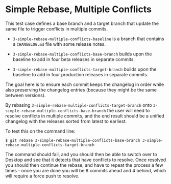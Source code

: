 # Simple Rebase, Multiple Conflicts

This test case defines a base branch and a target branch that update the same file to trigger conflicts in multiple commits.

 - `3-simple-rebase-multiple-conflicts-baseline` is a branch that contains a `CHANGELOG.md` file with some release notes.

 - `3-simple-rebase-multiple-conflicts-base-branch` builds upon the baseline to add in four beta releases in separate commits.

 - `3-simple-rebase-multiple-conflicts-target-branch` builds upon the baseline to add in four production releases in separate commits.

The goal here is to ensure each commit keeps the changelog in order while also preserving the changelog entries (because they might be the same between versions).

By rebasing `3-simple-rebase-multiple-conflicts-target-branch` onto `3-simple-rebase-multiple-conflicts-base-branch` the user will need to resolve conflicts in multiple commits, and the end result should be a unified changelog with the releases sorted from latest to earliest.

To test this on the command line:

```shellsesssion
$ git rebase 3-simple-rebase-multiple-conflicts-base-branch 3-simple-rebase-multiple-conflicts-target-branch
```

The command should fail, and you should then be able to switch over to Desktop and see that it  detects that have conflicts to resolve. Once resolved you should then continue the rebase, and have to repeat the process a few times - once you are done you will be 8 commits ahead and 4 behind, which will require a force push to resolve.
